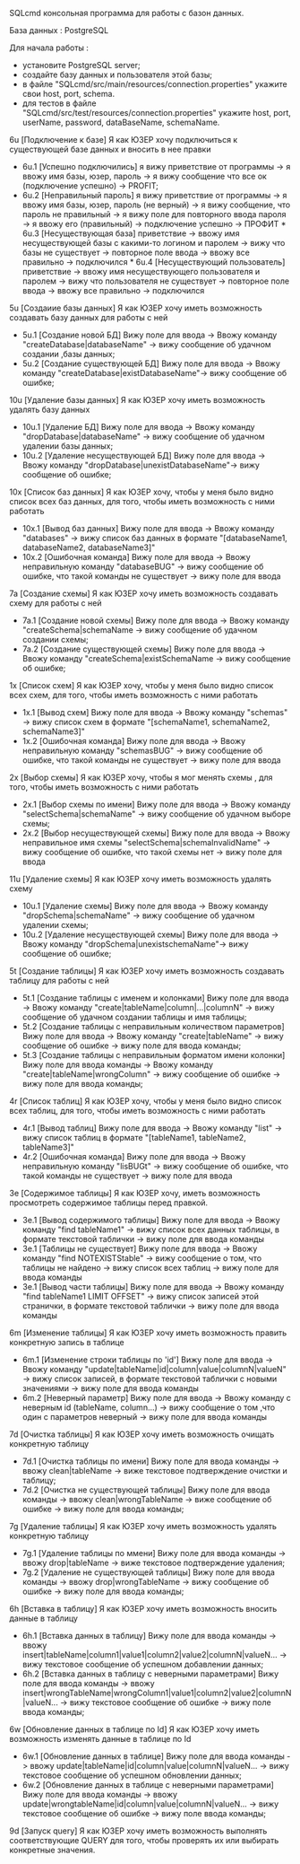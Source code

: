 SQLcmd консольная программа для работы с базон данных.

   База данных : PostgreSQL

Для начала работы :
 - установите PostgreSQL server;
 - создайте базу данных и пользователя этой базы;
 - в файле "SQLcmd/src/main/resources/connection.properties" укажите свои host, port, schema.
 - для тестов в файле "SQLcmd/src/test/resources/connection.properties" укажите host, port, userName, password, dataBaseName, schemaName.

6u [Подключение к базе] Я как ЮЗЕР хочу подключиться к существующей базе данных и вносить в нее правки
   * 6u.1 [Успешно подключились] я вижу приветствие от программы -> я ввожу имя базы, юзер, пароль -> я вижу сообщение что все ок (подключение успешно) -> PROFIT;
   * 6u.2 [Неправильный пароль] я вижу приветствие от программы -> я ввожу имя базы, юзер, пароль (не верный) -> я вижу сообщение, что пароль не правильный -> я вижу поле для повторного ввода пароля -> я ввожу его (правильный) -> подключение успешно -> ПРОФИТ
    * 6u.3 [Несуществующая база] приветствие -> ввожу имя несуществующей базы c какими-то логином и паролем -> вижу что базы не существует -> повторное поле ввода -> ввожу все правильно -> подключился
    * 6u.4 [Несуществующий пользователь] приветствие -> ввожу имя несуществующего пользователя и паролем -> вижу что пользователя не существует -> повторное поле ввода -> ввожу все правильно -> подключился
    
5u [Создаиие базы данных] Я как ЮЗЕР хочу иметь возможность создавать базу данных для работы с ней
   * 5u.1 [Создание новой БД] Вижу поле для ввода -> Ввожу команду "createDatabase|databaseName" -> вижу сообщение об удачном создании ,базы данных;
   * 5u.2 [Создание существующей БД] Вижу поле для ввода -> Ввожу команду "createDatabase|existDatabaseName"-> вижу сообщение об ошибке;
   
10u [Удаление базы данных] Я как ЮЗЕР хочу иметь возможность удалять базу данных 
   * 10u.1 [Удаление БД] Вижу поле для ввода -> Ввожу команду "dropDatabase|databaseName" -> вижу сообщение об удачном удалении базы данных;
   * 10u.2 [Удаление несуществующей БД] Вижу поле для ввода -> Ввожу команду "dropDatabase|unexistDatabaseName"-> вижу сообщение об ошибке;
   
10x [Список баз данных] Я как ЮЗЕР хочу, чтобы у меня было видно список всех баз данных, для того, чтобы иметь возможность с ними работать
   * 10x.1 [Вывод баз данных] Вижу поле для ввода -> Ввожу команду "databases" -> вижу список баз данных в формате "[databaseName1, databaseName2, databaseName3]"
   * 10x.2 [Ошибочная команда] Вижу поле для ввода -> Ввожу неправильную команду "databaseBUG" -> вижу сообщение об ошибке, что такой команды не существует -> вижу поле для ввода

7a [Создание схемы] Я как ЮЗЕР хочу иметь возможность создавать схему для работы с ней
   * 7a.1 [Создание новой схемы] Вижу поле для ввода -> Ввожу команду "createSchema|schemaName -> вижу сообщение об удачном создании cхемы;
   * 7a.2 [Создание существующей схемы] Вижу поле для ввода -> Ввожу команду "createSchema|existSchemaName -> вижу сообщение об ошибке;

1x [Список схем] Я как ЮЗЕР хочу, чтобы у меня было видно список всех схем, для того, чтобы иметь возможность с ними работать
   * 1x.1 [Вывод схем] Вижу поле для ввода -> Ввожу команду "schemas" -> вижу список схем в формате "[schemaName1, schemaName2, schemaName3]"
   * 1x.2 [Ошибочная команда] Вижу поле для ввода -> Ввожу неправильную команду "schemasBUG" -> вижу сообщение об ошибке, что такой команды не существует -> вижу поле для ввода

2x [Выбор схемы] Я как ЮЗЕР хочу, чтобы я мог менять схемы , для того, чтобы иметь возможность с ними работать
   * 2x.1 [Выбор схемы по имени] Вижу поле для ввода -> Ввожу команду "selectSchema|schemaName" -> вижу сообщение об удачном выборе схемы;
   * 2x.2 [Выбор несуществующей схемы] Вижу поле для ввода -> Ввожу неправильное имя схемы "selectSchema|schemaInvalidName" -> вижу сообщение об ошибке, что такой схемы нет -> вижу поле для ввода
   
11u [Удаление схемы] Я как ЮЗЕР хочу иметь возможность удалять схему 
   * 10u.1 [Удаление схемы] Вижу поле для ввода -> Ввожу команду "dropSchema|schemaName" -> вижу сообщение об удачном удалении схемы;
   * 10u.2 [Удаление несуществующей схемы] Вижу поле для ввода -> Ввожу команду "dropSchema|unexistschemaName"-> вижу сообщение об ошибке;

5t [Создание таблицы] Я как ЮЗЕР хочу иметь возможность создавать таблицу для работы с ней
   * 5t.1 [Создание таблицы с именем и колонками] Вижу поле для ввода -> Ввожу команду "create|tableName|column|...|columnN" -> вижу сообщение об удачном создании таблицы и имя таблицы;
   * 5t.2 [Создание таблицы с неправильным количеством параметров] Вижу поле для ввода -> Ввожу команду "create|tableName" -> вижу сообщение об ошибке -> вижу поле для ввода команды;
   * 5t.3 [Создание таблицы с неправильным форматом имени колонки] Вижу поле для ввода команды -> Ввожу команду "create|tableName|wrongColumn" -> вижу сообщение об ошибке -> вижу поле для ввода команды;

4r [Список таблиц] Я как ЮЗЕР хочу, чтобы у меня было видно список всех таблиц, для того, чтобы иметь возможность с ними работать
   * 4r.1 [Вывод таблиц] Вижу поле для ввода -> Ввожу команду "list" -> вижу список таблиц в формате "[tableName1, tableName2, tableName3]"
   * 4r.2 [Ошибочная команда] Вижу поле для ввода -> Ввожу неправильную команду "lisBUGt" -> вижу сообщение об ошибке, что такой команды не существует -> вижу поле для ввода
    
3e [Содержимое таблицы] Я как ЮЗЕР хочу, иметь возможность просмотреть содержимое таблицы перед правкой.
   * 3e.1 [Вывод содержимого таблицы] Вижу поле для ввода -> Ввожу команду "find tableName1" -> вижу список всех данных таблицы, в формате текстовой таблички -> вижу поле для ввода команды
   * 3e.1 [Таблицы не существует] Вижу поле для ввода -> Ввожу команду "find NOTEXISTStable" -> вижу сообщение о том, что таблицы не найдено -> вижу список всех таблиц -> вижу поле для ввода команды
   * 3e.1 [Вывод части таблицы] Вижу поле для ввода -> Ввожу команду "find tableName1 LIMIT OFFSET" -> вижу список записей этой странички, в формате текстовой таблички -> вижу поле для ввода команды
    
6m [Изменение таблицы] Я как ЮЗЕР хочу иметь возможность править конкретную запись в таблице
   * 6m.1 [Изменение строки таблицы по 'id'] Вижу поле для ввода -> Ввожу команду "update|tableName|id|column|value|columnN|valueN" -> вижу список записей, в формате текстовой таблички с новыми значениями -> вижу поле для ввода команды
   * 6m.2 [Неверный параметр] Вижу поле для ввода -> Ввожу команду с неверным id (tableName, column...) -> вижу сообщение о том ,что один с параметров неверный -> вижу поле для ввода команды

7d [Очистка таблицы] Я как ЮЗЕР хочу иметь возможность очищать конкретную таблицу
   * 7d.1 [Очистка таблицы по имени] Вижу поле для ввода команды -> ввожу clean|tableName -> виже текстовое подтверждение очистки и таблицу;
   * 7d.2 [Очистка не существующей таблицы] Вижу поле для ввода команды -> ввожу clean|wrongTableName -> виже сообщение об ошибке -> вижу поле для ввода команды;
   
7g [Удаление таблицы] Я как ЮЗЕР хочу иметь возможность удалять конкретную таблицу
   * 7g.1 [Удаление таблицы по ммени] Вижу поле для ввода команды -> ввожу drop|tableName -> виже текстовое подтверждение удаления;
   * 7g.2 [Удаление не существующей таблицы] Вижу поле для ввода команды -> ввожу drop|wrongTableName -> вижу сообщение об ошибке -> вижу поле для ввода команды;
   
6h [Вставка в таблицу] Я как ЮЗЕР хочу иметь возможность вносить данные в таблицу
   * 6h.1 [Вставка данных в таблицу] Вижу поле для ввода команды -> ввожу insert|tableName|column1|value1|column2|value2|columnN|valueN... -> вижу текстовое сообщение об успешном добавлении данных;
   * 6h.2 [Вставка данных в таблицу с неверными параметрами] Вижу поле для ввода команды -> ввожу insert|wrongTableName|wrongColumn1|value1|column2|value2|columnN|valueN... -> вижу текстовое сообщение об ошибке -> вижу поле ввода команды;
   
6w [Обновление данных в таблице по Id] Я как ЮЗЕР хочу иметь возможность изменять данные в таблице по Id
   * 6w.1 [Обновление данных в таблице] Вижу поле для ввода команды -> ввожу update|tableName|id|column|value|columnN|valueN... -> вижу текстовое сообщение об успешном обновлении данных;
   * 6w.2 [Обновление данных в таблице с неверными параметрами] Вижу поле для ввода команды -> ввожу update|wrongtableName|id|column|value|columnN|valueN... -> вижу текстовое сообщение об ошибке -> вижу поле ввода команды;
   
9d [Запуск query] Я как ЮЗЕР хочу иметь возможность выполнять соответствующие QUERY для того, чтобы проверять их или выбирать конкретные значения.
